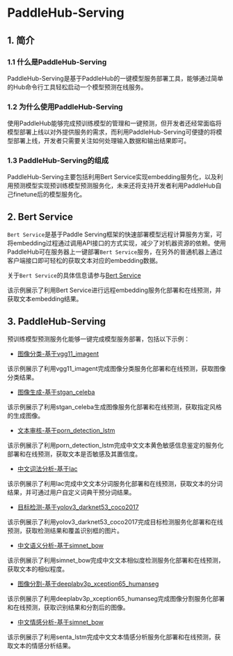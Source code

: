 # PaddleHub-Serving
## 1. 简介
### 1.1 什么是PaddleHub-Serving
PaddleHub-Serving是基于PaddleHub的一键模型服务部署工具，能够通过简单的Hub命令行工具轻松启动一个模型预测在线服务。

### 1.2 为什么使用PaddleHub-Serving
使用PaddleHub能够完成预训练模型的管理和一键预测，但开发者还经常面临将模型部署上线以对外提供服务的需求，而利用PaddleHub-Serving可便捷的将模型部署上线，开发者只需要关注如何处理输入数据和输出结果即可。

### 1.3 PaddleHub-Serving的组成
PaddleHub-Serving主要包括利用Bert Service实现embedding服务化，以及利用预测模型实现预训练模型预测服务化，未来还将支持开发者利用PaddleHub自己finetune后的模型服务化。

## 2. Bert Service
`Bert Service`是基于Paddle Serving框架的快速部署模型远程计算服务方案，可将embedding过程通过调用API接口的方式实现，减少了对机器资源的依赖。使用PaddleHub可在服务器上一键部署`Bert Service`服务，在另外的普通机器上通过客户端接口即可轻松的获取文本对应的embedding数据。

关于`Bert Service`的具体信息请参与[Bert Service](./bert_service)

该示例展示了利用Bert Service进行远程embedding服务化部署和在线预测，并获取文本embedding结果。

## 3. PaddleHub-Serving
预训练模型预测服务化能够一键完成模型服务部署，包括以下示例：  

* [图像分类-基于vgg11_imagent](serving/classification_vgg11_imagenet)  

该示例展示了利用vgg11_imagent完成图像分类服务化部署和在线预测，获取图像分类结果。

* [图像生成-基于stgan_celeba](serving/GAN_stgan_celeba)  

该示例展示了利用stgan_celeba生成图像服务化部署和在线预测，获取指定风格的生成图像。

* [文本审核-基于porn_detection_lstm](serving/text_censorship_porn_detection_lstm)  

该示例展示了利用porn_detection_lstm完成中文文本黄色敏感信息鉴定的服务化部署和在线预测，获取文本是否敏感及其置信度。

* [中文词法分析-基于lac](serving/lexical_analysis_lac)

该示例展示了利用lac完成中文文本分词服务化部署和在线预测，获取文本的分词结果，并可通过用户自定义词典干预分词结果。

* [目标检测-基于yolov3_darknet53_coco2017](serving/object_detection_yolov3_darknet53_coco2017)  

该示例展示了利用yolov3_darknet53_coco2017完成目标检测服务化部署和在线预测，获取检测结果和覆盖识别框的图片。

* [中文语义分析-基于simnet_bow](serving/semantic_model_simnet_bow)

该示例展示了利用simnet_bow完成中文文本相似度检测服务化部署和在线预测，获取文本的相似程度。  

* [图像分割-基于deeplabv3p_xception65_humanseg](serving/semantic_segmentation_deeplabv3p_xception65_humanseg)

该示例展示了利用deeplabv3p_xception65_humanseg完成图像分割服务化部署和在线预测，获取识别结果和分割后的图像。

* [中文情感分析-基于simnet_bow](serving/semantic_model_simnet_bow)

该示例展示了利用senta_lstm完成中文文本情感分析服务化部署和在线预测，获取文本的情感分析结果。
